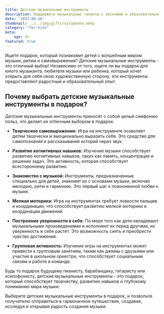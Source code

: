 ```yaml
---
title: Детские музыкальные инструменты
description: Поддержите музыкальные таланты с веселыми и образовательными инструментами.
date: '2023-09-18'
thumbnail: ../../img/gifts/xylophone.webp
category: "for-kids"
meta:
    age: 3+
featured: true
---
```

Ищете подарок, который познакомит детей с волшебным миром музыки, ритма и самовыражения? Детские музыкальные инструменты - это отличный выбор! Независимо от того, ищете ли вы подарок для юного музыканта, любителя музыки или ребенка, который хочет открыть для себя свою художественную сторону, эти инструменты предоставляют радостный и образовательный опыт.

## Почему выбрать детские музыкальные инструменты в подарок?

Детские музыкальные инструменты приносят с собой целый симфонию польз, что делает их отличным выбором в подарок:

- **Творческое самовыражение:** Игра на инструменте позволяет детям творчески и эмоционально выразить себя. Это средство для самопознания и рассказывания историй через звук.

- **Развитие когнитивных навыков:** Изучение музыки способствует развитию когнитивных навыков, таких как память, концентрация и решение задач. Это активность, которая способствует всестороннему развитию.

- **Знакомство с музыкой:** Инструменты, предназначенные специально для детей, знакомят их с основами музыки, включая мелодию, ритм и гармонию. Это первый шаг к пожизненной любви к музыке.

- **Мелкая моторика:** Игра на инструментах требует ловкости пальцев и координации, что способствует развитию мелкой моторики и координации движений.

- **Построение уверенности в себе:** По мере того как дети овладевают музыкальными произведениями и исполняют их перед другими, их уверенность в себе растет. Это возможность сиять и приобрести чувство достижения.

- **Групповая активность:** Изучение игры на инструментах может привести к групповым занятиям, таким как джемы с друзьями или участие в школьном оркестре, что способствует социальным связям и работе в команде.

Будь то подарок будущему пианисту, барабанщику, гитаристу или ксилофонисту, детские музыкальные инструменты - это подарок, который способствует творчеству, развитию навыков и глубокому пониманию мира музыки.

Выберите детские музыкальные инструменты в подарок, и позвольте получателю отправиться в гармоничное путешествие, создавая, исследуя и открывая радость создания музыки.
